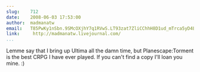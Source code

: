 ```yaml
---
slug:    712
date:    2008-06-03 17:53:00
author:  madmanatw
email:   T85PwKy1nSbn.9SMcOXjhY7q1RVwS.LT93zat7ZliCChhH8D1ud_mTrca5yD4LXw==
link:     http://madmanatw.livejournal.com/
...
```


Lemme say that I bring up Ultima all the damn time, but
Planescape:Torment is the best CRPG I have ever played. If you can't
find a copy I'll loan you mine. :)
